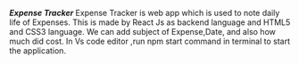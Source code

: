 ***Expense Tracker***
Expense Tracker is web app which is used to note daily life of Expenses.
This is made by React Js as backend language and HTML5 and CSS3 language.
We can add subject of Expense,Date, and also how much did cost.
In Vs code editor ,run npm start command in terminal to start the application.
